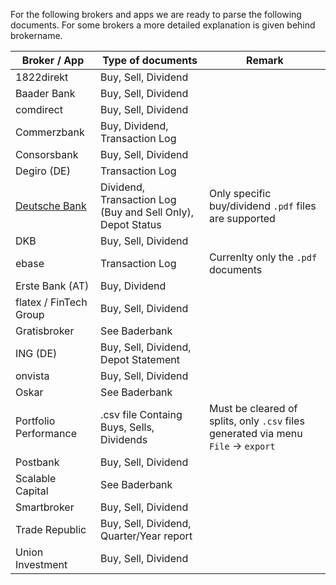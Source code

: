 For the following brokers and apps we are ready to parse the following documents. For some brokers
a more detailed explanation is given behind brokername.

| Broker / App                                           | Type of documents                                           | Remark                                                                             |
| ------------------------------------------------------ | ----------------------------------------------------------- | ---------------------------------------------------------------------------------- |
| 1822direkt                                             | Buy, Sell, Dividend                                         |                                                                                    |
| Baader Bank                                            | Buy, Sell, Dividend                                         |                                                                                    |
| comdirect                                              | Buy, Sell, Dividend                                         |                                                                                    |
| Commerzbank                                            | Buy, Dividend, Transaction Log                              |                                                                                    |
| Consorsbank                                            | Buy, Sell, Dividend                                         |                                                                                    |
| Degiro (DE)                                            | Transaction Log                                             |                                                                                    |
| [Deutsche Bank](docs/supportedBrokers/deutschebank.md) | Dividend, Transaction Log (Buy and Sell Only), Depot Status | Only specific buy/dividend `.pdf` files are supported                              |
| DKB                                                    | Buy, Sell, Dividend                                         |                                                                                    |
| ebase                                                  | Transaction Log                                             | Currenlty only the `.pdf` documents                                                |
| Erste Bank (AT)                                        | Buy, Dividend                                               |                                                                                    |
| flatex / FinTech Group                                 | Buy, Sell, Dividend                                         |                                                                                    |
| Gratisbroker                                           | See Baderbank                                               |                                                                                    |
| ING (DE)                                               | Buy, Sell, Dividend, Depot Statement                        |                                                                                    |
| onvista                                                | Buy, Sell, Dividend                                         |                                                                                    |
| Oskar                                                  | See Baderbank                                               |                                                                                    |
| Portfolio Performance                                  | .csv file Containg Buys, Sells, Dividends                   | Must be cleared of splits, only `.csv` files generated via menu `File` -> `export` |
| Postbank                                               | Buy, Sell, Dividend                                         |                                                                                    |
| Scalable Capital                                       | See Baderbank                                               |                                                                                    |
| Smartbroker                                            | Buy, Sell, Dividend                                         |                                                                                    |
| Trade Republic                                         | Buy, Sell, Dividend, Quarter/Year report                    |                                                                                    |
| Union Investment                                       | Buy, Sell, Dividend                                         |                                                                                    |

